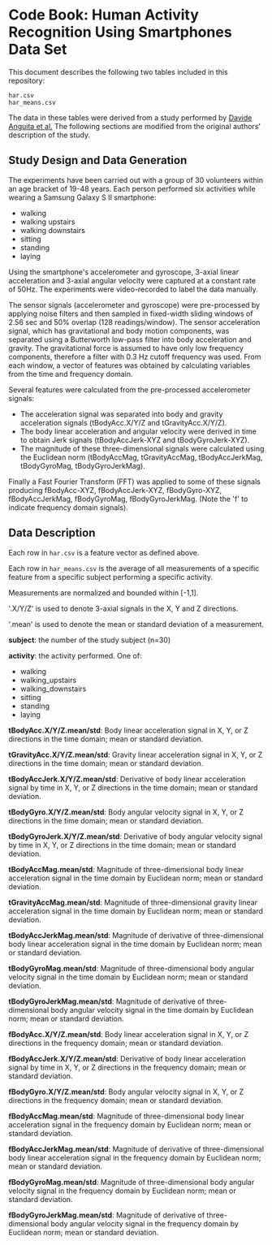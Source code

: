 # Code Book: Human Activity Recognition Using Smartphones Data Set

This document describes the following two tables included in this repository:

```
har.csv
har_means.csv
```

The data in these tables were derived from a study performed by [Davide Anguita et al.](https://www.icephd.org/sites/default/files/IWAAL2012.pdf) The following sections are modified from the original authors' description of the study.

## Study Design and Data Generation

The experiments have been carried out with a group of 30 volunteers within an age bracket of 19-48 years. Each person performed six activities while wearing a Samsung Galaxy S II smartphone:

- walking
- walking upstairs
- walking downstairs
- sitting
- standing
- laying

Using the smartphone's accelerometer and gyroscope, 3-axial linear acceleration and 3-axial angular velocity were captured at a constant rate of 50Hz. The experiments were video-recorded to label the data manually. 

The sensor signals (accelerometer and gyroscope) were pre-processed by applying noise filters and then sampled in fixed-width sliding windows of 2.56 sec and 50% overlap (128 readings/window). The sensor acceleration signal, which has gravitational and body motion components, was separated using a Butterworth low-pass filter into body acceleration and gravity. The gravitational force is assumed to have only low frequency components, therefore a filter with 0.3 Hz cutoff frequency was used. From each window, a vector of features was obtained by calculating variables from the time and frequency domain. 

Several features were calculated from the pre-processed accelerometer signals: 

- The acceleration signal was separated into body and gravity acceleration signals (tBodyAcc.X/Y/Z and tGravityAcc.X/Y/Z).
- The body linear acceleration and angular velocity were derived in time to obtain Jerk signals (tBodyAccJerk-XYZ and tBodyGyroJerk-XYZ). 
- The magnitude of these three-dimensional signals were calculated using the Euclidean norm (tBodyAccMag, tGravityAccMag, tBodyAccJerkMag, tBodyGyroMag, tBodyGyroJerkMag). 

Finally a Fast Fourier Transform (FFT) was applied to some of these signals producing fBodyAcc-XYZ, fBodyAccJerk-XYZ, fBodyGyro-XYZ, fBodyAccJerkMag, fBodyGyroMag, fBodyGyroJerkMag. (Note the 'f' to indicate frequency domain signals). 

## Data Description

Each row in `har.csv` is a feature vector as defined above.

Each row in `har_means.csv` is the average of all measurements of a specific feature from a specific subject performing a specific activity.

Measurements are normalized and bounded within [-1,1].

'.X/Y/Z' is used to denote 3-axial signals in the X, Y and Z directions.

'.mean' is used to denote the mean or standard deviation of a measurement.

**subject**: the number of the study subject (n=30)

**activity**: the activity performed. One of:

- walking
- walking_upstairs
- walking_downstairs
- sitting
- standing
- laying

**tBodyAcc.X/Y/Z.mean/std**: Body linear acceleration signal in X, Y, or Z directions in the time domain; mean or standard deviation.

**tGravityAcc.X/Y/Z.mean/std**: Gravity linear acceleration signal in X, Y, or Z directions in the time domain; mean or standard deviation.

**tBodyAccJerk.X/Y/Z.mean/std**: Derivative of body linear acceleration signal by time in X, Y, or Z directions in the time domain; mean or standard deviation.

**tBodyGyro.X/Y/Z.mean/std**: Body angular velocity signal in X, Y, or Z directions in the time domain; mean or standard deviation.

**tBodyGyroJerk.X/Y/Z.mean/std**: Derivative of body angular velocity signal by time in X, Y, or Z directions in the time domain; mean or standard deviation.

**tBodyAccMag.mean/std**: Magnitude of three-dimensional body linear acceleration signal in the time domain by Euclidean norm; mean or standard deviation.

**tGravityAccMag.mean/std**: Magnitude of three-dimensional gravity linear acceleration signal in the time domain by Euclidean norm; mean or standard deviation.

**tBodyAccJerkMag.mean/std**: Magnitude of derivative of three-dimensional body linear acceleration signal in the time domain by Euclidean norm; mean or standard deviation.

**tBodyGyroMag.mean/std**: Magnitude of three-dimensional body angular velocity signal in the time domain by Euclidean norm; mean or standard deviation.

**tBodyGyroJerkMag.mean/std**: Magnitude of derivative of three-dimensional body angular velocity signal in the time domain by Euclidean norm; mean or standard deviation.

**fBodyAcc.X/Y/Z.mean/std**: Body linear acceleration signal in X, Y, or Z directions in the frequency domain; mean or standard deviation.

**fBodyAccJerk.X/Y/Z.mean/std**: Derivative of body linear acceleration signal by time in X, Y, or Z directions in the frequency domain; mean or standard deviation.

**fBodyGyro.X/Y/Z.mean/std**: Body angular velocity signal in X, Y, or Z directions in the frequency domain; mean or standard deviation.

**fBodyAccMag.mean/std**: Magnitude of three-dimensional body linear acceleration signal in the frequency domain by Euclidean norm; mean or standard deviation.

**fBodyAccJerkMag.mean/std**: Magnitude of derivative of three-dimensional body linear acceleration signal in the frequency domain by Euclidean norm; mean or standard deviation.

**fBodyGyroMag.mean/std**: Magnitude of three-dimensional body angular velocity signal in the frequency domain by Euclidean norm; mean or standard deviation.

**fBodyGyroJerkMag.mean/std**: Magnitude of derivative of three-dimensional body angular velocity signal in the frequency domain by Euclidean norm; mean or standard deviation.